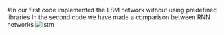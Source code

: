 #In our first code implemented the LSM network without using predefined libraries
In the second code we have made a comparison between RNN networks
![lstm](https://user-images.githubusercontent.com/65276280/164426623-5a5d81ef-7bf9-42fe-a2d3-91df18c90595.jpg)
